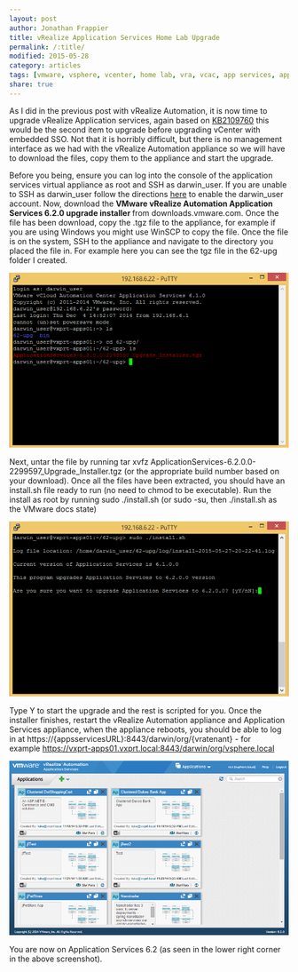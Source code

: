 ```yaml
---
layout: post
author: Jonathan Frappier
title: vRealize Application Services Home Lab Upgrade
permalink: /:title/
modified: 2015-05-28 
category: articles
tags: [vmware, vsphere, vcenter, home lab, vra, vcac, app services, application services]
share: true
---
```

As I did in the previous post with vRealize Automation, it is now time to upgrade vRealize Application services, again based on <a href="http://kb.vmware.com/selfservice/microsites/search.do?language=en_US&amp;cmd=displayKC&amp;externalId=2109760" target="_blank">KB2109760</a> this would be the second item to upgrade before upgrading vCenter with embedded SSO. Not that it is horribly difficult, but there is no management interface as we had with the vRealize Automation appliance so we will have to download the files, copy them to the appliance and start the upgrade.

Before you being, ensure you can log into the console of the application services virtual appliance as root and SSH as darwin_user. If you are unable to SSH as darwin_user follow the directions <a href="http://pubs.vmware.com/vra-62/index.jsp#com.vmware.vra.appservices.using.doc/GUID-337196A4-4929-4CAD-B572-4A0E74046CC5.html" target="_blank">here</a> to enable the darwin_user account. Now, download the <strong id="aui_3_2_0_1337">VMware vRealize Automation Application Services 6.2.0 upgrade installer </strong>from downloads.vmware.com. Once the file has been download, copy the .tgz file to the appliance, for example if you are using Windows you might use WinSCP to copy the file. Once the file is on the system, SSH to the appliance and navigate to the directory you placed the file in. For example here you can see the tgz file in the 62-upg folder I created.

<img src="/images/fulls/apps-upg-step1.png" class="fit image">

Next, untar the file by running tar xvfz ApplicationServices-6.2.0.0-2299597_Upgrade_Installer.tgz (or the appropriate build number based on your download). Once all the files have been extracted, you should have an install.sh file ready to run (no need to chmod to be executable). Run the install as root by running sudo ./install.sh (or sudo -su, then ./install.sh as the VMware docs state)

<img src="/images/fulls/apps-upg-step2.png" class="fit image">

Type Y to start the upgrade and the rest is scripted for you. Once the installer finishes, restart the vRealize Automation appliance and Application Services appliance, when the appliance reboots, you should be able to log in at https://{appsservicesURL}:8443/darwin/org/{vratenant} - for example https://vxprt-apps01.vxprt.local:8443/darwin/org/vsphere.local

<img src="/images/fulls/apps-upgrade-ui.png" class="fit image">

You are now on Application Services 6.2 (as seen in the lower right corner in the above screenshot).